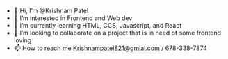 - 👋 Hi, I’m @Krishnam Patel
- 👀 I’m interested in Frontend and Web dev
- 🌱 I’m currently learning HTML, CCS, Javascript, and React
- 💞️ I’m looking to collaborate on a project that is in need of some frontend loving
- 📫 How to reach me Krishnampatel821@gmial.com / 678-338-7874 

<!---
Krishnam2525/Krishnam2525 is a ✨ special ✨ repository because its `README.md` (this file) appears on your GitHub profile.
You can click the Preview link to take a look at your changes.
--->
